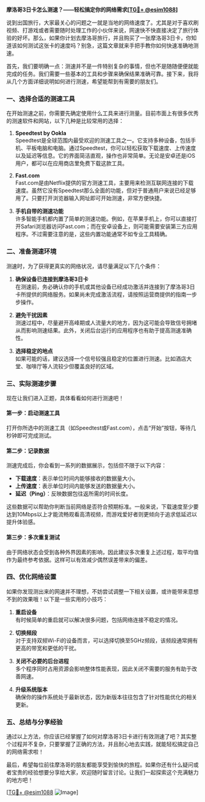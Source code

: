 **摩洛哥3日卡怎么测速？——轻松搞定你的网络需求[[TG💪+ @esim1088](https://t.me/s/esim1088)]**

说到出国旅行，大家最关心的问题之一就是当地的网络速度了。尤其是对于喜欢刷视频、打游戏或者需要随时处理工作的小伙伴来说，网速快不快直接决定了旅行体验的好坏。那么，如果你计划去摩洛哥旅行，并且购买了一张摩洛哥3日卡，你知道该如何测试这张卡的速度吗？别急，这篇文章就来手把手教你如何快速准确地测速。

首先，我们要明确一点：测速并不是一件特别复杂的事情，但也不是随随便便就能完成的任务。我们需要一些基本的工具和步骤来确保结果准确可靠。接下来，我将从几个方面详细说明如何进行测速，希望能帮到有需要的朋友们。

### **一、选择合适的测速工具**

在开始测速之前，你需要先确定使用什么工具来进行测量。目前市面上有很多优秀的测速软件和网站，以下几种是比较常用的选择：

1. **Speedtest by Ookla**  
   Speedtest是全球范围内最受欢迎的测速工具之一。它支持多种设备，包括手机、平板电脑和电脑。通过Speedtest，你可以轻松获取下载速度、上传速度以及延迟等信息。它的界面简洁直观，操作也非常简单。无论是安卓还是iOS用户，都可以在应用商店里免费下载这款工具。

2. **Fast.com**  
   Fast.com是由Netflix提供的官方测速工具，主要用来检测互联网连接的下载速度。虽然它没有Speedtest那么全面的功能，但对于普通用户来说已经足够用了。只要打开浏览器输入网址即可开始测速，非常方便快捷。

3. **手机自带的测速功能**  
   许多智能手机都内置了简单的测速功能。例如，在苹果手机上，你可以直接打开Safari浏览器访问Fast.com；而在安卓设备上，则可能需要安装第三方应用程序。不过需要注意的是，这些内置功能通常不如专业工具精确。

### **二、准备测速环境**

测速时，为了获得更真实的网络状况，请尽量满足以下几个条件：

1. **确保设备已连接到摩洛哥3日卡**  
   在测速前，务必确认你的手机或其他设备已经成功激活并连接到了摩洛哥3日卡所提供的网络服务。如果尚未完成激活流程，请按照运营商提供的指南一步步操作。

2. **避免干扰因素**  
   测速过程中，尽量避开高峰期或人流量大的地方，因为这可能会导致信号拥堵从而影响测速结果。此外，关闭后台运行的应用程序也有助于提高测速准确性。

3. **选择稳定的地点**  
   如果可能的话，建议选择一个信号较强且稳定的位置进行测速。比如酒店大堂、咖啡厅等人流较少但覆盖良好的区域。

### **三、实际测速步骤**

现在让我们进入正题，具体看看如何进行测速吧！

#### **第一步：启动测速工具**
打开你所选中的测速工具（如Speedtest或Fast.com），点击“开始”按钮，等待几秒钟即可完成测试。

#### **第二步：记录数据**
测速完成后，你会看到一系列的数据展示，包括但不限于以下内容：
- **下载速度**：表示单位时间内能够接收的数据量大小。
- **上传速度**：表示单位时间内能够发送的数据量大小。
- **延迟（Ping）**：反映数据包往返所需的时间长度。
  
这些数据可以帮助你判断当前网络是否符合预期标准。一般来说，下载速度至少要达到10Mbps以上才能流畅观看高清视频，而游戏爱好者则更倾向于追求低延迟以提升体验感。

#### **第三步：多次重复测试**
由于网络状态会受到各种外界因素的影响，因此建议多次重复上述过程，取平均值作为最终参考依据。这样可以有效减少偶然误差带来的偏差。

### **四、优化网络设置**

如果你发现测出来的网速并不理想，不妨尝试调整一下相关设置，或许能带来意想不到的效果哦！以下是一些实用的小技巧：

1. **重启设备**  
   有时候简单的重启就可以解决很多问题，包括网络连接不稳定的情况。

2. **切换频段**  
   对于支持双频Wi-Fi的设备而言，可以选择切换至5GHz频段，该频段通常拥有更高的带宽和更低的干扰。

3. **关闭不必要的后台进程**  
   多个程序同时占用资源会影响整体性能表现，因此关闭不需要的服务有助于改善网速。

4. **升级系统版本**  
   确保你的操作系统处于最新状态，因为新版本往往包含了针对性能优化的相关更新。

### **五、总结与分享经验**

通过以上方法，你应该已经掌握了如何对摩洛哥3日卡进行有效测速了吧？其实整个过程并不复杂，只要掌握了正确的方法，并且耐心地去实践，就能轻松搞定自己的网络需求啦！

最后，希望每位前往摩洛哥的朋友都能享受到愉快的旅程。如果你还有什么疑问或者宝贵的经验想要分享给大家，欢迎随时留言讨论。让我们一起探索这个充满魅力的地方吧！

[[TG💪+ @esim1088](https://t.me/s/esim1088) ![Image](https://i.postimg.cc/4NQfJmqS/Snipaste-2025-05-13-00-14-12.png)]